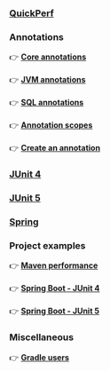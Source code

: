 ### **[QuickPerf](https://github.com/quick-perf/doc/wiki/QuickPerf)**

### **Annotations**
:point_right: **[Core annotations](https://github.com/quick-perf/doc/wiki/core-annotations)** <br><br>
:point_right: **[JVM annotations](https://github.com/quick-perf/doc/wiki/JVM-annotations)**<br><br>
:point_right: **[SQL annotations](https://github.com/quick-perf/doc/wiki/SQL-annotations)**<br><br>
:point_right: **[Annotation scopes]()**<br><br>
:point_right: **[Create an annotation]()**

### **[JUnit 4](https://github.com/quick-perf/doc/wiki/JUnit-4)**

### **[JUnit 5](https://github.com/quick-perf/doc/wiki/JUnit-5)**

### **[Spring](https://github.com/quick-perf/doc/wiki/Spring)**

### Project examples
:point_right: **[Maven performance](https://github.com/quick-perf/maven-test-bench)**<br><br>
:point_right: **[Spring Boot - JUnit 4](https://github.com/quick-perf/springboot-junit4-examples)**<br><br>
:point_right: **[Spring Boot - JUnit 5](https://github.com/quick-perf/springboot-junit5-examples)**

### **Miscellaneous**
:point_right: **[Gradle users](https://github.com/quick-perf/doc/wiki/Gradle-users)**






